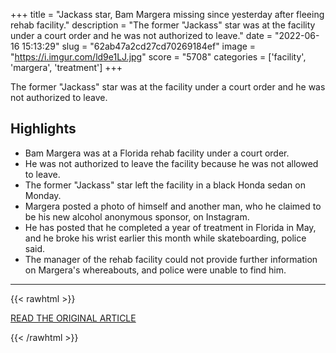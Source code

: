 +++
title = "Jackass star, Bam Margera missing since yesterday after fleeing rehab facility."
description = "The former \"Jackass\" star was at the facility under a court order and he was not authorized to leave."
date = "2022-06-16 15:13:29"
slug = "62ab47a2cd27cd70269184ef"
image = "https://i.imgur.com/ld9e1LJ.jpg"
score = "5708"
categories = ['facility', 'margera', 'treatment']
+++

The former \"Jackass\" star was at the facility under a court order and he was not authorized to leave.

## Highlights

- Bam Margera was at a Florida rehab facility under a court order.
- He was not authorized to leave the facility because he was not allowed to leave.
- The former "Jackass" star left the facility in a black Honda sedan on Monday.
- Margera posted a photo of himself and another man, who he claimed to be his new alcohol anonymous sponsor, on Instagram.
- He has posted that he completed a year of treatment in Florida in May, and he broke his wrist earlier this month while skateboarding, police said.
- The manager of the rehab facility could not provide further information on Margera's whereabouts, and police were unable to find him.

---

{{< rawhtml >}}
  <p class="article-category">
    <a target="_blank" href="https://www.cbsnews.com/news/former-jackass-star-bam-margera-missing-rehab-facilityl-florida-police-searching-delray-beach/?intcid=CNM-00-10abd1h">READ THE ORIGINAL ARTICLE</a>
  </p>
{{< /rawhtml >}}
